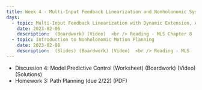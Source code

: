 ```yaml
---
title: Week 4 - Multi-Input Feedback Linearization and Nonholonomic Systems
days:
  - topic: Multi-Input Feedback Linearization with Dynamic Extension, Application to Planar Quadrotors
    date: 2023-02-06
    description:  (Boardwork) (Video)  <br /> Reading - MLS Chapter 8
  - topic: Introduction to Nonholonomic Motion Planning
    date: 2023-02-08
    description:  (Slides) (Boardwork) (Video)  <br /> Reading - MLS
---
```


- Discussion 4: Model Predictive Control (Worksheet) (Boardwork) (Video) (Solutions)
- Homework 3: Path Planning (due 2/22) (PDF)

<a id="Week5"></a>
